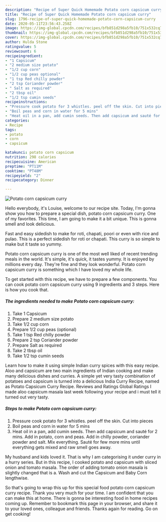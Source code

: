 ```yaml
---
description: "Recipe of Super Quick Homemade Potato corn capsicum curry"
title: "Recipe of Super Quick Homemade Potato corn capsicum curry"
slug: 1796-recipe-of-super-quick-homemade-potato-corn-capsicum-curry
date: 2020-05-11T23:56:43.258Z
image: https://img-global.cpcdn.com/recipes/bfb851d298a5fb10/751x532cq70/potato-corn-capsicum-curry-recipe-main-photo.jpg
thumbnail: https://img-global.cpcdn.com/recipes/bfb851d298a5fb10/751x532cq70/potato-corn-capsicum-curry-recipe-main-photo.jpg
cover: https://img-global.cpcdn.com/recipes/bfb851d298a5fb10/751x532cq70/potato-corn-capsicum-curry-recipe-main-photo.jpg
author: Hulda Stone
ratingvalue: 5
reviewcount: 6
recipeingredient:
- "1 Capsicum"
- "2 medium size potato"
- "1/2 cup corn"
- "1/2 cup peas optional"
- "1 tsp Red chilly powder"
- "2 tsp Coriander powder"
- " Salt as required"
- "2 tbsp oil"
- "1/2 tsp cumin seeds"
recipeinstructions:
- "Pressure cook potato for 3 whistles. peel off the skin. Cut into pieces"
- "Boil peas and corn in water for 5 mins"
- "Heat oil in a pan, add cumin seeds. Then add capsicum and sauté for 2 mins. Add in potato, corn and peas. Add in chilly powder, coriander powder and salt. Mix everything. Sauté for few more mins until everything gets mixed and raw smell goes away."
categories:
- Recipe
tags:
- potato
- corn
- capsicum

katakunci: potato corn capsicum 
nutrition: 298 calories
recipecuisine: American
preptime: "PT11M"
cooktime: "PT48M"
recipeyield: "2"
recipecategory: Dinner

---
```



![Potato corn capsicum curry](https://img-global.cpcdn.com/recipes/bfb851d298a5fb10/751x532cq70/potato-corn-capsicum-curry-recipe-main-photo.jpg)

Hello everybody, it's Louise, welcome to our recipe site. Today, I'm gonna show you how to prepare a special dish, potato corn capsicum curry. One of my favorites. This time, I am going to make it a bit unique. This is gonna smell and look delicious.

Fast and easy sidedish to make for roti, chapati, poori or even with rice and pulao. This is a perfect sidedish for roti or chapati. This curry is so simple to make but it taste so yummy.

Potato corn capsicum curry is one of the most well liked of recent trending meals in the world. It's simple, it's quick, it tastes yummy. It is enjoyed by millions every day. They're fine and they look wonderful. Potato corn capsicum curry is something which I have loved my whole life.


To get started with this recipe, we have to prepare a few components. You can cook potato corn capsicum curry using 9 ingredients and 3 steps. Here is how you cook that.

<!--inarticleads1-->

##### The ingredients needed to make Potato corn capsicum curry:

1. Take 1 Capsicum
1. Prepare 2 medium size potato
1. Take 1/2 cup corn
1. Prepare 1/2 cup peas (optional)
1. Take 1 tsp Red chilly powder
1. Prepare 2 tsp Coriander powder
1. Prepare  Salt as required
1. Take 2 tbsp oil
1. Take 1/2 tsp cumin seeds


Learn how to make it using simple Indian curry spices with this easy recipe. Aloo and capsicum are two main ingredients of Indian cooking and make many delicious dishes and curries. A simple yet very tasty combination of potatoes and capsicum is turned into a delicious India Curry Recipe, named as Potato Capsicum Curry Recipe. Reviews and Ratings Global Ratings I made aloo capsicum masala last week following your recipe and i must tell it turned out very tasty. 

<!--inarticleads2-->

##### Steps to make Potato corn capsicum curry:

1. Pressure cook potato for 3 whistles. peel off the skin. Cut into pieces
1. Boil peas and corn in water for 5 mins
1. Heat oil in a pan, add cumin seeds. Then add capsicum and sauté for 2 mins. Add in potato, corn and peas. Add in chilly powder, coriander powder and salt. Mix everything. Sauté for few more mins until everything gets mixed and raw smell goes away.


My husband and kids loved it. That is why I am categorising it under curry in a hurry series. But in this recipe, I cooked potato and capsicum with sliced onion and tomato masala. The order of adding tomato onion masala is slightly changed that is a. Wash and cut the Capsicum and Baby Corn lengthwise. 

So that's going to wrap this up for this special food potato corn capsicum curry recipe. Thank you very much for your time. I am confident that you can make this at home. There is gonna be interesting food in home recipes coming up. Remember to bookmark this page in your browser, and share it to your loved ones, colleague and friends. Thanks again for reading. Go on get cooking!
